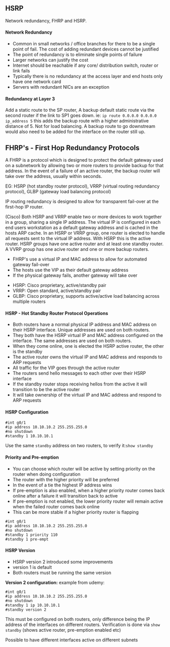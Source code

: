 ## HSRP 

Network redundancy, FHRP and HSRP.

#### Network Redundancy

- Common in small networks / office branches for there to be a single point of fail. The cost of adding redundant devices cannot be justified 
- The point of redundancy is to eliminate single points of failure
- Larger networks can justify the cost
- Internet should be reachable if any core/ distribution switch, router or link fails
- Typically there is no redundancy at the access layer and end hosts only have one network card
- Servers with redundant NICs are an exception

#### Redundancy at Layer 3

Add a static route to the SP router, A backup default static route via the second router if the link to SP1 goes down.
ie: ```ip route 0.0.0.0 0.0.0.0 ip_address 5``` this adds the backup route with a higher administrative distance of 5. Not for load balancing. 
A backup route to go downstream would also need to be added for the interface on the router still up.

## FHRP's - First Hop Redundancy Protocols

A FHRP is a protocol which is designed to protect the default gateway used on a subnetwork by allowing two or more routers to provide backup for that address. In the event of a failure of an active router, the backup router will take over the address, usually within seconds.

EG: HSRP (hot standby router protocol), VRRP (virtual routing redundancy protocol), GLBP (gateway load balancing protocol)

IP routing redundancy is designed to allow for transparent fail-over at the first-hop IP router.

(Cisco)
Both HSRP and VRRP enable two or more devices to work together in a group, sharing a single IP address. The virtual IP is configured in each end users workstation as a default gateway address and is cached in the hosts ARP cache.
In an HSRP or VRRP group, one router is elected to handle all requests sent to the virtual IP address. With HSRP this is the active router. HSRP groups have one active router and at least one standby router. A VVRP group has one acive router and one or more backup routers.

* FHRP's use a virtual IP and MAC address to allow for automated gateway fail-over
* The hosts use the VIP as their default gateway address
* If the physical gateway fails, another gateway will take over

- HSRP: Cisco proprietary, active/standby pair
- VRRP: Open standard, active/standby pair
- GLBP: Cisco proprietary, supports active/active load balancing across multiple routers

#### HSRP - Hot Standby Router Protocol Operations

* Both routers have a normal physical IP address and MAC address on their HSRP interface. Unique addresses are used on both routers.
* They both have the HSRP virtual IP and MAC address configured on the interface. The same addresses are used on both routers.
* When they come online, one is elected the HSRP active router, the other is the standby 
* The active router owns the virtual IP and MAC address and responds to ARP requests
* All traffic for the VIP goes through the active router
* The routers send hello messages to each other over their HSRP interface
* If the standby router stops receiving hellos from the active it will transition to be the active router
* It will take ownership of the virtual IP and MAC address and respond to ARP requests

#### HSRP Configuration

```
#int g0/1
#ip address 10.10.10.2 255.255.255.0
#no shutdown
#standby 1 10.10.10.1
```
Use the same ```standby``` address on two routers, to verify it:```show standby```

#### Priority and Pre-emption

* You can choose which router will be active by setting priority on the router when doing configuration
* The router with the higher priority will be preferred
* In the event of a tie the highest IP address wins
* If pre-emption is also enabled, when a higher priority router comes back online after a failure it will transition back to active
* If pre-emption is not enabled, the lower priority router will remain active when the failed router comes back online
* This can be more stable if a higher priority router is flapping

```
#int g0/1
#ip address 10.10.10.2 255.255.255.0
#no shutdown
#standby 1 priority 110
#standby 1 pre-empt 
```


#### HSRP Version

- HSRP version 2 introduced some improvements
- version 1 is default
- Both routers must be running the same version

**Version 2 configuration:**
example from udemy:
```
#int g0/1
#ip address 10.10.10.2 255.255.255.0
#no shutdown
#standby 1 ip 10.10.10.1
#standby version 2
```

This must be configured on both routers, only difference being the IP address of the interfaces on different routers.
Verification is done via ```show standby``` (shows active router, pre-emption enabled etc)

Possible to have different interfaces active on different subnets

